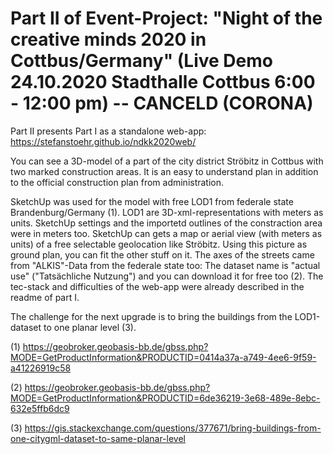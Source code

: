 # Part II of Event-Project: "Night of the creative minds 2020 in Cottbus/Germany" (Live Demo 24.10.2020 Stadthalle Cottbus 6:00 - 12:00 pm) -- CANCELD (CORONA)

Part II presents Part I as a standalone web-app: https://stefanstoehr.github.io/ndkk2020web/

You can see a 3D-model of a part of the city district Ströbitz in Cottbus with two marked construction areas. It is an easy to understand plan in addition to the official construction plan from administration.

SketchUp was used for the model with free LOD1 from federale state Brandenburg/Germany (1). LOD1 are 3D-xml-representations with meters as units. SketchUp settings and the importetd outlines of the constraction area were in meters too. SketchUp can gets a map or aerial view (with meters as units) of a free selectable geolocation like Ströbitz. Using this picture as ground plan, you can fit the other stuff on it. The axes of the streets came from "ALKIS"-Data from the federale state too: The dataset name is "actual use" ("Tatsächliche Nutzung") and you can download it for free too (2). The tec-stack and difficulties of the web-app were already described in the readme of part I.

The challenge for the next upgrade is to bring the buildings from the LOD1-dataset to one planar level (3).     

(1) https://geobroker.geobasis-bb.de/gbss.php?MODE=GetProductInformation&PRODUCTID=0414a37a-a749-4ee6-9f59-a41226919c58

(2) https://geobroker.geobasis-bb.de/gbss.php?MODE=GetProductInformation&PRODUCTID=6de36219-3e68-489e-8ebc-632e5ffb6dc9

(3) https://gis.stackexchange.com/questions/377671/bring-buildings-from-one-citygml-dataset-to-same-planar-level
